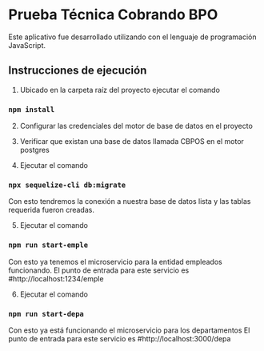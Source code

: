 # Prueba Técnica Cobrando BPO 

Este aplicativo fue desarrollado utilizando con el lenguaje de programación JavaScript.

## Instrucciones de ejecución

1.	Ubicado en la carpeta raíz del proyecto ejecutar el comando

### `npm install`

2. Configurar las credenciales del motor de base de datos en el proyecto

3. Verificar que existan una base de datos llamada CBPOS en el motor postgres

4. Ejecutar el comando 

### `npx sequelize-cli db:migrate`

Con esto tendremos la conexión a nuestra base de datos lista y las tablas requerida fueron creadas.

5. Ejecutar el comando 

### `npm run start-emple`

Con esto ya tenemos el microservicio para la entidad empleados funcionando.
El punto de entrada para este servicio es #http://localhost:1234/emple 

6. Ejecutar el comando 

### `npm run start-depa`

Con esto ya está funcionando el microservicio para los departamentos
El punto de entrada para este servicio es #http://localhost:3000/depa 